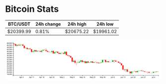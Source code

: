 # Bitcoin Stats

BTC/USDT|24h change|24h high|24h low|
|---|---|---|---|
|$20399.99|0.81%|$20675.22|$19961.02|

<img src="./chart.svg">
